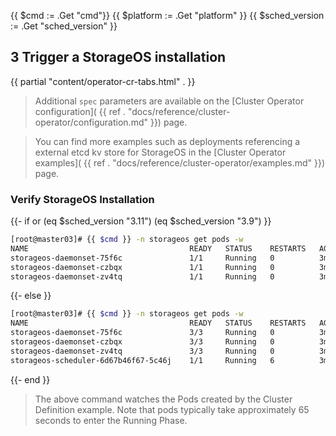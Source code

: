{{ $cmd := .Get "cmd"}}
{{ $platform := .Get "platform" }}
{{ $sched_version := .Get "sched_version" }}

## 3 Trigger a StorageOS installation

{{ partial "content/operator-cr-tabs.html" . }}

> Additional `spec` parameters are available on the [Cluster Operator
> configuration]( {{ ref . "docs/reference/cluster-operator/configuration.md" }})
> page.

> You can find more examples such as deployments referencing a external etcd kv
> store for StorageOS in the [Cluster Operator examples](
> {{ ref . "docs/reference/cluster-operator/examples.md" }}) page.

### Verify StorageOS Installation

{{- if or (eq $sched_version "3.11") (eq $sched_version "3.9") }}

```bash
[root@master03]# {{ $cmd }} -n storageos get pods -w
NAME                                    READY   STATUS    RESTARTS   AGE
storageos-daemonset-75f6c               1/1     Running   0          3m
storageos-daemonset-czbqx               1/1     Running   0          3m
storageos-daemonset-zv4tq               1/1     Running   0          3m
```
{{- else }}
```bash
[root@master03]# {{ $cmd }} -n storageos get pods -w
NAME                                    READY   STATUS    RESTARTS   AGE
storageos-daemonset-75f6c               3/3     Running   0          3m
storageos-daemonset-czbqx               3/3     Running   0          3m
storageos-daemonset-zv4tq               3/3     Running   0          3m
storageos-scheduler-6d67b46f67-5c46j    1/1     Running   6          3m
```
{{- end }}

> The above command watches the Pods created by the Cluster Definition example.
> Note that pods typically take approximately 65 seconds to enter the Running
> Phase.
